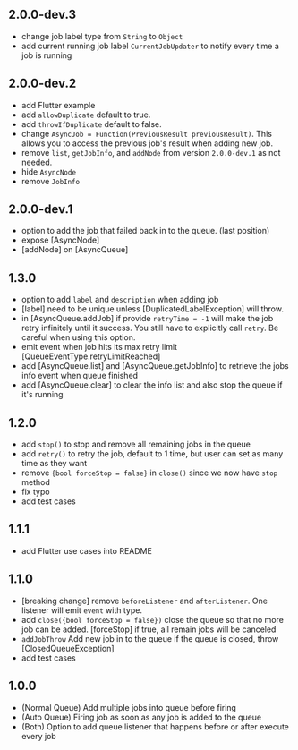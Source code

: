 ## 2.0.0-dev.3

- change job label type from `String` to `Object`
- add current running job label `CurrentJobUpdater` to notify every time a job is running

## 2.0.0-dev.2

- add Flutter example
- add `allowDuplicate` default to true.
- add `throwIfDuplicate` default to false.
- change `AsyncJob = Function(PreviousResult previousResult)`. This allows you to access the previous job's result when adding new job.
- remove `list`, `getJobInfo`, and `addNode` from version `2.0.0-dev.1` as not needed.
- hide `AsyncNode`
- remove `JobInfo`

## 2.0.0-dev.1

- option to add the job that failed back in to the queue. (last position)
- expose [AsyncNode]
- [addNode] on [AsyncQueue]

## 1.3.0

- option to add `label` and `description` when adding job
- [label] need to be unique unless [DuplicatedLabelException] will throw.
- in [AsyncQueue.addJob] if provide `retryTime = -1` will make the job retry infinitely until it success. You still have to explicitly call `retry`. Be careful when using this option.
- emit event when job hits its max retry limit [QueueEventType.retryLimitReached]
- add [AsyncQueue.list] and [AsyncQueue.getJobInfo] to retrieve the jobs info event when queue finished
- add [AsyncQueue.clear] to clear the info list and also stop the queue if it's running

## 1.2.0

- add `stop()` to stop and remove all remaining jobs in the queue
- add `retry()` to retry the job, default to 1 time, but user can set as many time as they want
- remove `{bool forceStop = false}` in `close()` since we now have `stop` method
- fix typo
- add test cases

## 1.1.1

- add Flutter use cases into README

## 1.1.0

- [breaking change] remove `beforeListener` and `afterListener`. One listener will emit `event` with type.
- add `close({bool forceStop = false})` close the queue so that no more job can be added. [forceStop] if true, all remain jobs will be canceled
- `addJobThrow` Add new job in to the queue if the queue is closed, throw [ClosedQueueException]
- add test cases

## 1.0.0

- (Normal Queue) Add multiple jobs into queue before firing
- (Auto Queue) Firing job as soon as any job is added to the queue
- (Both) Option to add queue listener that happens before or after execute every job

